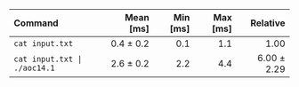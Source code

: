 | Command | Mean [ms] | Min [ms] | Max [ms] | Relative |
|:---|---:|---:|---:|---:|
| `cat input.txt` | 0.4 ± 0.2 | 0.1 | 1.1 | 1.00 |
| `cat input.txt \| ./aoc14.1` | 2.6 ± 0.2 | 2.2 | 4.4 | 6.00 ± 2.29 |
